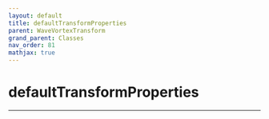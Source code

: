 ```yaml
---
layout: default
title: defaultTransformProperties
parent: WaveVortexTransform
grand_parent: Classes
nav_order: 81
mathjax: true
---
```


#  defaultTransformProperties




---

